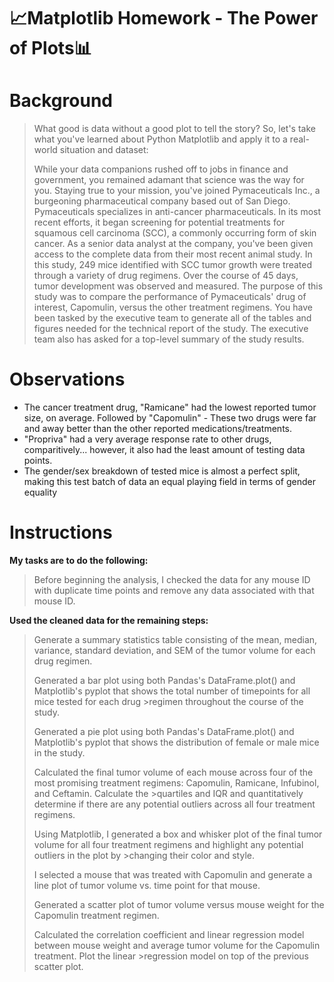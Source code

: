 # :chart_with_upwards_trend:Matplotlib Homework - The Power of Plots:bar_chart:

# Background
>What good is data without a good plot to tell the story?
>So, let's take what you've learned about Python Matplotlib and apply it to a real-world situation and dataset:
>
>While your data companions rushed off to jobs in finance and government, you remained adamant that science was the way for you. Staying true to your mission, you've joined Pymaceuticals Inc., a burgeoning pharmaceutical company based out of San Diego. Pymaceuticals specializes in anti-cancer pharmaceuticals. In its most recent efforts, it began screening for potential treatments for squamous cell carcinoma (SCC), a commonly occurring form of skin cancer.
As a senior data analyst at the company, you've been given access to the complete data from their most recent animal study. In this study, 249 mice identified with SCC tumor growth were treated through a variety of drug regimens. Over the course of 45 days, tumor development was observed and measured. The purpose of this study was to compare the performance of Pymaceuticals' drug of interest, Capomulin, versus the other treatment regimens. You have been tasked by the executive team to generate all of the tables and figures needed for the technical report of the study. The executive team also has asked for a top-level summary of the study results.
>

# Observations
- The cancer treatment drug, "Ramicane" had the lowest reported tumor size, on average. Followed by "Capomulin" - These two drugs were far and away better than the   other reported medications/treatments.
- "Propriva" had a very average response rate to other drugs, comparitively... however, it also had the least amount of testing data points.
- The gender/sex breakdown of tested mice is almost a perfect split, making this test batch of data an equal playing field in terms of gender equality

# Instructions
<B>My tasks are to do the following:</B>
>Before beginning the analysis, I checked the data for any mouse ID with duplicate time points and remove any data associated with that mouse ID.


<B>Used the cleaned data for the remaining steps:</B>
>Generate a summary statistics table consisting of the mean, median, variance, standard deviation, and SEM of the tumor volume for each drug regimen.
>
>Generated a bar plot using both Pandas's DataFrame.plot() and Matplotlib's pyplot that shows the total number of timepoints for all mice tested for each drug >regimen throughout the course of the study.
>
>Generated a pie plot using both Pandas's DataFrame.plot() and Matplotlib's pyplot that shows the distribution of female or male mice in the study.
>
>Calculated the final tumor volume of each mouse across four of the most promising treatment regimens: Capomulin, Ramicane, Infubinol, and Ceftamin. Calculate the >quartiles and IQR and quantitatively determine if there are any potential outliers across all four treatment regimens.
>
>Using Matplotlib, I generated a box and whisker plot of the final tumor volume for all four treatment regimens and highlight any potential outliers in the plot by >changing their color and style.
>
>I selected a mouse that was treated with Capomulin and generate a line plot of tumor volume vs. time point for that mouse.
>
>Generated a scatter plot of tumor volume versus mouse weight for the Capomulin treatment regimen.
>
>Calculated the correlation coefficient and linear regression model between mouse weight and average tumor volume for the Capomulin treatment. Plot the linear >regression model on top of the previous scatter plot.
